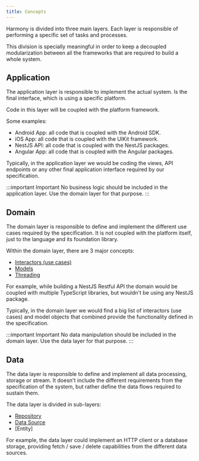 ```yaml
---
title: Concepts
---
```


Harmony is divided into three main layers. Each layer is responsible of performing a specific set of tasks and processes. 

This division is specially meaningful in order to keep a decoupled modularization between all the frameworks that are required to build a whole system.   

## Application

The application layer is responsible to implement the actual system. Is the final interface, which is using a specific platform.

Code in this layer will be coupled with the platform framework. 

Some examples:
 
 - Android App: all code that is coupled with the Android SDK.
 - iOS App: all code that is coupled with the UIKit framework.
 - NestJS API: all code that is coupled with the NestJS packages.
 - Angular App: all code that is coupled with the Angular packages.
 
Typically, in the application layer we would be coding the views, API endpoints or any other final application interface required by our specification.

:::important Important
No business logic should be included in the application layer. Use the domain layer for that purpose.
:::

## Domain

The domain layer is responsible to define and implement the different use cases required by the specification. It is not coupled with the platform itself, just to the language and its foundation library.

Within the domain layer, there are 3 major concepts:

- [Interactors (use cases)](domain/interactor)
- [Models](domain/model)
- [Threading](domain/threading)

For example, while building a NestJS Restful API the domain would be coupled with multiple TypeScript libraries, but wouldn't be using any NestJS package.

Typically, in the domain layer we would find a big list of interactors (use cases) and model objects that combined provide the functionality defined in the specification. 

:::important Important
No data manipulation should be included in the domain layer. Use the data layer for that purpose.
:::

## Data

The data layer is responsible to define and implement all data processing, storage or stream. It doesn't include the different requirements from the specification of the system, but rather define the data flows required to sustain them.

The data layer is divided in sub-layers:

- [Repository](data/repository/repository)
- [Data Source](data/data-source/data-source)
- [Entity]

For example, the data layer could implement an HTTP client or a database storage, providing fetch / save / delete capabilities from the different data sources.
 
